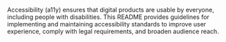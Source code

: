 Accessibility (a11y) ensures that digital products are usable by everyone, including people with disabilities. This README provides guidelines for implementing and maintaining accessibility standards to improve user experience, comply with legal requirements, and broaden audience reach.
